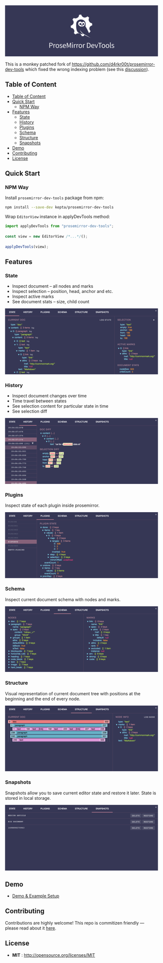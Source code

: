 ![prosemirror-dev-tools](/docs/assets/logo.png)

This is a monkey patched fork of https://github.com/d4rkr00t/prosemirror-dev-tools which fixed the wrong indexing problem (see this [discussion](https://discuss.prosemirror.net/t/is-there-a-good-way-to-understand-the-pos-that-is-used-all-over/3458/6)).




## Table of Content

- [Table of Content](#table-of-content)
- [Quick Start](#quick-start)
  - [NPM Way](#npm-way)
- [Features](#features)
  - [State](#state)
  - [History](#history)
  - [Plugins](#plugins)
  - [Schema](#schema)
  - [Structure](#structure)
  - [Snapshots](#snapshots)
- [Demo](#demo)
- [Contributing](#contributing)
- [License](#license)

## Quick Start

### NPM Way

Install `prosemirror-dev-tools` package from npm:

```sh
npm install --save-dev kepta/prosemirror-dev-tools
```

Wrap `EditorView` instance in applyDevTools method:

```js
import applyDevTools from "prosemirror-dev-tools";

const view = new EditorView /*...*/();

applyDevTools(view);
```

## Features

### State

- Inspect document – all nodes and marks
- Inspect selection – position, head, anchor and etc.
- Inspect active marks
- See document stats – size, child count

![prosemirror-dev-tools state tab](/docs/assets/state-tab.png)

### History

- Inspect document changes over time
- Time travel between states
- See selection content for particular state in time
- See selection diff

![prosemirror-dev-tools history tab](/docs/assets/history-tab.png)

### Plugins

Inspect state of each plugin inside prosemirror.

![prosemirror-dev-tools plugins tab](/docs/assets/plugins-tab.png)

### Schema

Inspect current document schema with nodes and marks.

![prosemirror-dev-tools schema tab](/docs/assets/schema-tab.png)

### Structure

Visual representation of current document tree with positions at the beginning
and the end of every node.

![prosemirror-dev-tools structure tab](/docs/assets/structure-tab.png)

### Snapshots

Snapshots allow you to save current editor state and restore it later. State is
stored in local storage.

![prosemirror-dev-tools snapshots tab](/docs/assets/snapshots-tab.png)

## Demo

- [Demo & Example Setup](https://codesandbox.io/s/l9n6667ooz)

## Contributing

Contributions are highly welcome! This repo is commitizen friendly — please read
about it [here](http://commitizen.github.io/cz-cli/).

## License

- **MIT** : http://opensource.org/licenses/MIT
